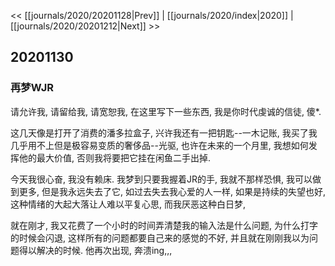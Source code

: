 << [[journals/2020/20201128|Prev]] | [[journals/2020/index|2020]] | [[journals/2020/20201212|Next]] >>

## 20201130
### 再梦WJR

请允许我, 请留给我, 请宽恕我, 在这里写下一些东西, 我是你时代虔诚的信徒, 傻*.

这几天像是打开了消费的潘多拉盒子, 兴许我还有一把钥匙--一木记账, 我买了我几乎用不上但是极容易变质的奢侈品--光驱, 也许在未来的一个月里, 我想如何发挥他的最大价值, 否则我将要把它挂在闲鱼二手出掉.

今天我很心奋, 我没有赖床. 我梦到只要我握着JR的手, 我就不那样恐惧, 我可以做到更多, 但是我永远失去了它, 如过去失去我心爱的人一样, 如果是持续的失望也好, 这种情绪的大起大落让人难以平复心思, 而我厌恶这种白日梦,

就在刚才, 我又花费了一个小时的时间弄清楚我的输入法是什么问题, 为什么打字的时候会闪退, 这样所有的问题都要自己来的感觉的不好, 并且就在刚刚我以为问题得以解决的时候. 他再次出现, 奔溃ing,,,